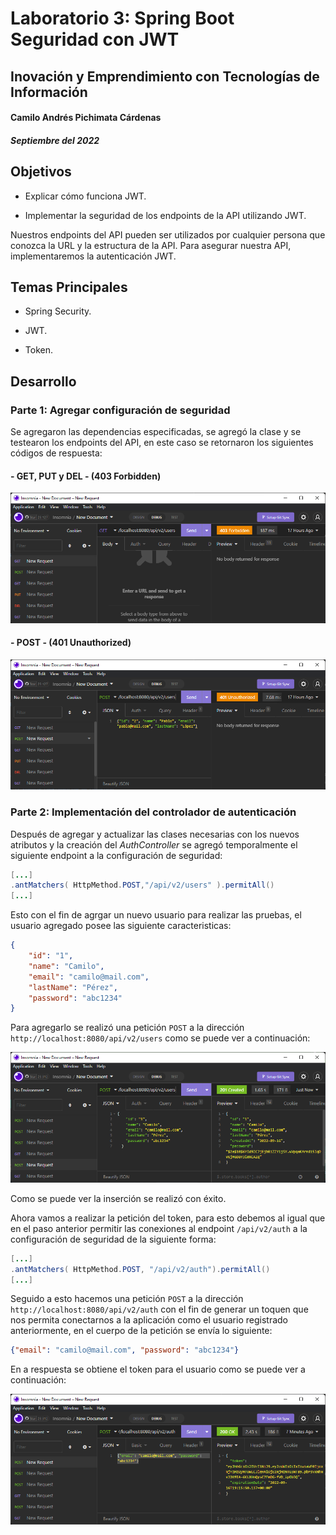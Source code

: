 # Laboratorio 3: Spring Boot Seguridad con JWT

## Inovación y Emprendimiento con Tecnologías de Información

#### Camilo Andrés Pichimata Cárdenas

##### Septiembre del 2022

## Objetivos

- Explicar cómo funciona JWT. 

- Implementar la seguridad de los endpoints de la API utilizando JWT.

Nuestros endpoints del API pueden ser utilizados por cualquier persona que conozca la URL y la estructura de la API. Para asegurar nuestra API, implementaremos la autenticación JWT.

## Temas Principales

- Spring Security.

- JWT.

- Token.

## Desarrollo

### Parte 1: Agregar configuración de seguridad

Se agregaron las dependencias especificadas, se agregó la clase y se testearon los endpoints del API, en este caso se retornaron los siguientes códigos de respuesta:

#### - GET, PUT y DEL - (403 Forbidden)

![](img/P1-Forbidden.png)

#### - POST - (401 Unauthorized)

![](img/P1-Unauthorized.png)

### Parte 2: Implementación del controlador de autenticación

Después de agregar y actualizar las clases necesarias con los nuevos atributos y la creación del *AuthController* se agregó temporalmente el siguiente endpoint a la configuración de seguridad:

```java
[...]
.antMatchers( HttpMethod.POST,"/api/v2/users" ).permitAll()
[...]
```

Esto con el fin de agrgar un nuevo usuario para realizar las pruebas, el usuario agregado posee las siguiente caracteristicas:

```json
{
    "id": "1",
    "name": "Camilo",
    "email": "camilo@mail.com",
    "lastName": "Pérez",
    "password": "abc1234"
}
```

Para agregarlo se realizó una petición `POST` a la dirección `http://localhost:8080/api/v2/users` como se puede ver a continuación:

![](img/P2-UserTestRegister.png)

Como se puede ver la inserción se realizó con éxito.

Ahora vamos a realizar la petición del token, para esto debemos al igual que en el paso anterior permitir las conexiones al endpoint `/api/v2/auth` a la configuración de seguridad de la siguiente forma:

```java
[...]
.antMatchers( HttpMethod.POST, "/api/v2/auth").permitAll()
[...]
```

Seguido a esto hacemos una petición `POST` a la dirección `http://localhost:8080/api/v2/auth` con el fin de generar un toquen que nos permita conectarnos a la aplicación como el usuario registrado anteriormente, en el cuerpo de la petición se envía lo siguiente:

```json
{"email": "camilo@mail.com", "password": "abc1234"}
```

En a respuesta se obtiene el token para el usuario como se puede ver a continuación:

![](img/P2-GetToken.png)